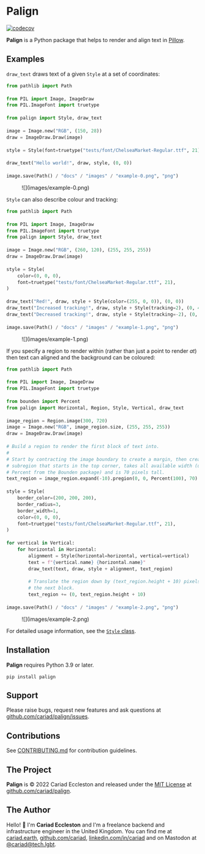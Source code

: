 # Palign

[![codecov](https://codecov.io/gh/cariad/palign/branch/main/graph/badge.svg?token=m2tDKm3v3E)](https://codecov.io/gh/cariad/palign)

**Palign** is a Python package that helps to render and align text in [Pillow](https://python-pillow.org/).

## Examples

`draw_text` draws text of a given `Style` at a set of coordinates:

```python
from pathlib import Path

from PIL import Image, ImageDraw
from PIL.ImageFont import truetype

from palign import Style, draw_text

image = Image.new("RGB", (150, 28))
draw = ImageDraw.Draw(image)

style = Style(font=truetype("tests/font/ChelseaMarket-Regular.ttf", 21))

draw_text("Hello world!", draw, style, (0, 0))

image.save(Path() / "docs" / "images" / "example-0.png", "png")
```

<figure markdown>
  ![](images/example-0.png)
</figure>

`Style` can also describe colour and tracking:

```python
from pathlib import Path

from PIL import Image, ImageDraw
from PIL.ImageFont import truetype
from palign import Style, draw_text

image = Image.new("RGB", (260, 120), (255, 255, 255))
draw = ImageDraw.Draw(image)

style = Style(
    color=(0, 0, 0),
    font=truetype("tests/font/ChelseaMarket-Regular.ttf", 21),
)

draw_text("Red!", draw, style + Style(color=(255, 0, 0)), (0, 0))
draw_text("Increased tracking!", draw, style + Style(tracking=2), (0, 40))
draw_text("Decreased tracking!", draw, style + Style(tracking=-2), (0, 80))

image.save(Path() / "docs" / "images" / "example-1.png", "png")
```

<figure markdown>
  ![](images/example-1.png)
</figure>

If you specify a region to render within (rather than just a point to render _at_) then text can aligned and the background can be coloured:

```python
from pathlib import Path

from PIL import Image, ImageDraw
from PIL.ImageFont import truetype

from bounden import Percent
from palign import Horizontal, Region, Style, Vertical, draw_text

image_region = Region.image(300, 720)
image = Image.new("RGB", image_region.size, (255, 255, 255))
draw = ImageDraw.Draw(image)

# Build a region to render the first block of text into.
#
# Start by contracting the image boundary to create a margin, then create a
# subregion that starts in the top corner, takes all available width (using
# Percent from the Bounden package) and is 70 pixels tall.
text_region = image_region.expand(-10).pregion(0, 0, Percent(100), 70)

style = Style(
    border_color=(200, 200, 200),
    border_radius=3,
    border_width=1,
    color=(0, 0, 0),
    font=truetype("tests/font/ChelseaMarket-Regular.ttf", 21),
)

for vertical in Vertical:
    for horizontal in Horizontal:
        alignment = Style(horizontal=horizontal, vertical=vertical)
        text = f"{vertical.name} {horizontal.name}"
        draw_text(text, draw, style + alignment, text_region)

        # Translate the region down by (text_region.height + 10) pixels for
        # the next block.
        text_region += (0, text_region.height + 10)

image.save(Path() / "docs" / "images" / "example-2.png", "png")
```

<figure markdown>
  ![](images/example-2.png)
</figure>

For detailed usage information, see the [`Style` class](./style.md).

## Installation

**Palign** requires Python 3.9 or later.

```console
pip install palign
```

## Support

Please raise bugs, request new features and ask questions at [github.com/cariad/palign/issues](https://github.com/cariad/palign/issues).

## Contributions

See [CONTRIBUTING.md](https://github.com/cariad/palign/blob/main/CONTRIBUTING.md) for contribution guidelines.

## The Project

**Palign** is &copy; 2022 Cariad Eccleston and released under the [MIT License](https://github.com/cariad/palign/blob/main/LICENSE) at [github.com/cariad/palign](https://github.com/cariad/palign).

## The Author

Hello! 👋 I'm **Cariad Eccleston** and I'm a freelance backend and infrastructure engineer in the United Kingdom. You can find me at [cariad.earth](https://cariad.earth), [github.com/cariad](https://github.com/cariad), [linkedin.com/in/cariad](https://linkedin.com/in/cariad) and on Mastodon at [@cariad@tech.lgbt](https://tech.lgbt/@cariad).
